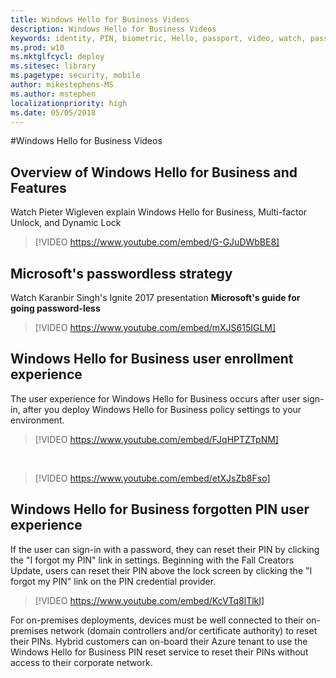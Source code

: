 ```yaml
---
title: Windows Hello for Business Videos
description: Windows Hello for Business Videos 
keywords: identity, PIN, biometric, Hello, passport, video, watch, passwordless
ms.prod: w10
ms.mktglfcycl: deploy
ms.sitesec: library
ms.pagetype: security, mobile
author: mikestephens-MS
ms.author: mstephen
localizationpriority: high
ms.date: 05/05/2018
---
```

#Windows Hello for Business Videos

## Overview of Windows Hello for Business and Features
Watch Pieter Wigleven explain Windows Hello for Business, Multi-factor Unlock, and Dynamic Lock
> [!VIDEO https://www.youtube.com/embed/G-GJuDWbBE8]

## Microsoft's passwordless strategy
Watch Karanbir Singh's Ignite 2017 presentation **Microsoft's guide for going password-less**

> [!VIDEO https://www.youtube.com/embed/mXJS615IGLM]

## Windows Hello for Business user enrollment experience
The user experience for Windows Hello for Business occurs after user sign-in, after you deploy Windows Hello for Business policy settings to your environment.

> [!VIDEO https://www.youtube.com/embed/FJqHPTZTpNM]
 
</br>

> [!VIDEO https://www.youtube.com/embed/etXJsZb8Fso]

## Windows Hello for Business forgotten PIN user experience

If the user can sign-in with a password, they can reset their PIN by clicking the "I forgot my PIN" link in settings.  Beginning with the Fall Creators Update, users can reset their PIN above the lock screen by clicking the "I forgot my PIN" link on the PIN credential provider.

> [!VIDEO https://www.youtube.com/embed/KcVTq8lTlkI]

For on-premises deployments, devices must be well connected to their on-premises network (domain controllers and/or certificate authority) to reset their PINs.  Hybrid customers can on-board their Azure tenant to use the Windows Hello for Business PIN reset service to reset their PINs without access to their corporate network.